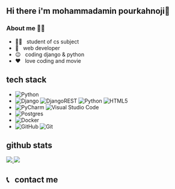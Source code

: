 ## Hi there i'm mohammadamin pourkahnoji👋

<h3> About me 👨‍💻</h3>

- 👨‍🎓 &nbsp; student of cs subject
- 💪 &nbsp; web developer
- 😉 &nbsp; coding django & python
- ❤ &nbsp; love coding and movie

<h2>tech stack</h2>

- ![Python](https://img.shields.io/badge/python-3670A0?style=for-the-badge&logo=python&logoColor=ffdd54)
- ![Django](https://img.shields.io/badge/django-%23092E20.svg?style=for-the-badge&logo=django&logoColor=white) ![DjangoREST](https://img.shields.io/badge/DJANGO-REST-ff1709?style=for-the-badge&logo=django&logoColor=white&color=ff1709&labelColor=gray) ![Python](https://img.shields.io/badge/python-3670A0?style=for-the-badge&logo=python&logoColor=ffdd54) 	![HTML5](https://img.shields.io/badge/html5-%23E34F26.svg?style=for-the-badge&logo=html5&logoColor=white)
- ![PyCharm](https://img.shields.io/badge/pycharm-143?style=for-the-badge&logo=pycharm&logoColor=black&color=black&labelColor=green) 	![Visual Studio Code](https://img.shields.io/badge/Visual%20Studio%20Code-0078d7.svg?style=for-the-badge&logo=visual-studio-code&logoColor=white)
- ![Postgres](https://img.shields.io/badge/postgres-%23316192.svg?style=for-the-badge&logo=postgresql&logoColor=white)
- 	![Docker](https://img.shields.io/badge/docker-%230db7ed.svg?style=for-the-badge&logo=docker&logoColor=white)
- 	![GitHub](https://img.shields.io/badge/github-%23121011.svg?style=for-the-badge&logo=github&logoColor=white)	![Git](https://img.shields.io/badge/git-%23F05033.svg?style=for-the-badge&logo=git&logoColor=white)

<h2> github stats</h2>
<a href="https://github.com/pourkahnouji">
  <img src="https://github-readme-stats.vercel.app/api/top-langs/?username=pourkahnouji&hide_progress=false" />

<img src="https://github-readme-stats.vercel.app/api?username=pourkahnouji&show_icons=true&theme=radical" />  
</a>


<h2>📞 &nbsp; contact me</h2>
